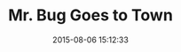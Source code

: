 ---
layout: bug-goes-to-town.hbs
title: Mr. Bug Goes to Town
director: Fleischer Studio
year: 1941
date: 2015-08-06 15:12:33
description: One of the earliest examples of notations for an animated film. Created by the Fleischer studio for their feature length film Mr. Bug Goes to Town (1941).
image: https://farm6.staticflickr.com/5658/21936516296_4be6d97d82_b.jpg
thumb: https://farm6.staticflickr.com/5658/21936516296_4be6d97d82.jpg
scripts:
  - Functions
poster: bug-goes-to-town-poster.jpg
videos:
  - mp4: bug-goes-to-town.mp4
  #- ogg: a-chairy-tale.ogg
  #- webm: a-chairy-tale.webm
gFont: "Geo|Warnes"
---